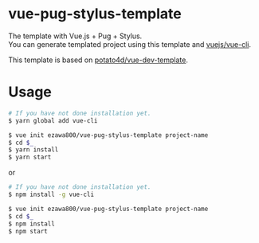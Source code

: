 # vue-pug-stylus-template

The template with Vue.js + Pug + Stylus.  
You can generate templated project using this template and [vuejs/vue-cli](https://github.com/vuejs/vue-cli).

This template is based on [potato4d/vue-dev-template](https://github.com/potato4d/vue-dev-template).

# Usage

```bash
# If you have not done installation yet.
$ yarn global add vue-cli

$ vue init ezawa800/vue-pug-stylus-template project-name
$ cd $_
$ yarn install
$ yarn start
```

or

```bash
# If you have not done installation yet.
$ npm install -g vue-cli

$ vue init ezawa800/vue-pug-stylus-template project-name
$ cd $_
$ npm install
$ npm start
```

